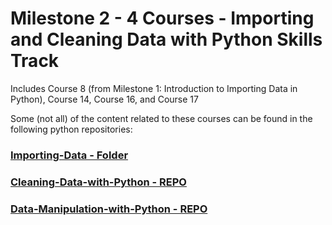 # Milestone 2 - 4 Courses - Importing and Cleaning Data with Python Skills Track

Includes Course 8 (from Milestone 1: Introduction to Importing Data in Python), Course 14, Course 16, and Course 17

Some (not all) of the content related to these courses can be found in the following python repositories:

### [Importing-Data - Folder](https://github.com/ElenaE873/Introduction-to-Python/tree/main/Importing-Data)

### [Cleaning-Data-with-Python - REPO](https://github.com/ElenaE873/Cleaning-Data-with-Python)

### [Data-Manipulation-with-Python - REPO](https://github.com/ElenaE873/Data-Manipulation-with-Python)
